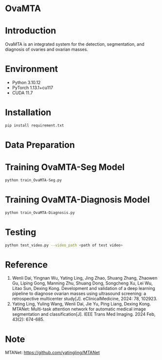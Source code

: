 # OvaMTA
# Introduction
OvaMTA is an integrated system for the detection, segmentation, and diagnosis of ovaries and ovarian masses.

# Environment
* Python 3.10.12
* PyTorch 1.13.1+cu117
* CUDA 11.7

# Installation
```bash
pip install requirement.txt
```

# Data Preparation

# Training OvaMTA-Seg Model 
```bash
python train_OvaMTA-Seg.py
```

# Training OvaMTA-Diagnosis Model 
```bash
python train_OvaMTA-Diagnosis.py
```

# Testing
```bash
python test_video.py --video_path <path of test video>
```

# Reference
1.	Wenli Dai, Yingnan Wu, Yating Ling, Jing Zhao, Shuang Zhang, Zhaowen Gu, Liping Gong, Manning Zhu, Shuang Dong, Songcheng Xu, Lei Wu, Litao Sun, Dexing Kong. Development and validation of a deep learning pipeline to diagnose ovarian masses using ultrasound screening: a retrospective multicenter study[J]. eClinicalMedicine, 2024: 78, 102923.
2.	Yating Ling, Yuling Wang, Wenli Dai, Jie Yu, Ping Liang, Dexing Kong. MTANet: Multi-task attention network for automatic medical image segmentation and classification[J]. IEEE Trans Med Imaging. 2024 Feb, 43(2): 674-685.

# Note
MTANet: https://github.com/yatingling/MTANet
